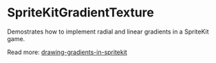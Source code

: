 #  SpriteKitGradientTexture

Demostrates how to implement radial and linear gradients in a SpriteKit game.

Read more: [drawing-gradients-in-spritekit](https://augmentedcode.io/2017/11/12/drawing-gradients-in-spritekit/)
